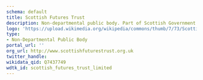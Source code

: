 ```yaml
---
schema: default
title: Scottish Futures Trust
description: Non-departmental public body. Part of Scottish Government
logo: 'https://upload.wikimedia.org/wikipedia/commons/thumb/7/73/Scottish_Futures_Trust_logo.svg/1920px-Scottish_Futures_Trust_logo.svg.png'
type:
- Non-Departmental Public Body
portal_url: ''
org_url: http://www.scottishfuturestrust.org.uk
twitter_handle: 
wikidata_qid: Q7437749
wdtk_id: scottish_futures_trust_limited
---
```

